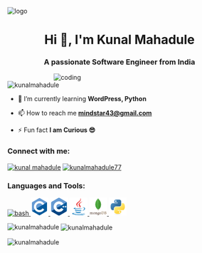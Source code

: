 ![logo](https://github.com/kunalmahadule/kunalmahadule/blob/main/Brown%20Wood%20Minimalist%20Profile%20LinkedIn%20Banner.png)
<h1 align="center">Hi 👋, I'm Kunal Mahadule</h1>
<h3 align="center">A passionate Software Engineer from India</h3>

<img align="right" alt="coding" width="400" src="[https://github.com/rudrabarad/Gifs](https://media1.giphy.com/media/v1.Y2lkPTc5MGI3NjExdGxob201MjMycXQwcjdkMTdmNmhwbTM1bTY5NzR1M21pb241dnNhayZlcD12MV9naWZzX3NlYXJjaCZjdD1n/qgQUggAC3Pfv687qPC/giphy.gif)">

<p align="left"> <img src="https://komarev.com/ghpvc/?username=kunalmahadule&label=Profile%20views&color=0e75b6&style=flat" alt="kunalmahadule" /> </p>

- 🌱 I’m currently learning **WordPress, Python**

- 📫 How to reach me **mindstar43@gmail.com**

- ⚡ Fun fact **I am Curious 😎**

<h3 align="left">Connect with me:</h3>
<p align="left">
<a href="https://linkedin.com/in/kunal mahadule" target="blank"><img align="center" src="https://raw.githubusercontent.com/rahuldkjain/github-profile-readme-generator/master/src/images/icons/Social/linked-in-alt.svg" alt="kunal mahadule" height="30" width="40" /></a>
<a href="https://www.leetcode.com/kunalmahadule77" target="blank"><img align="center" src="https://raw.githubusercontent.com/rahuldkjain/github-profile-readme-generator/master/src/images/icons/Social/leet-code.svg" alt="kunalmahadule77" height="30" width="40" /></a>
</p>

<h3 align="left">Languages and Tools:</h3>
<p align="left"> <a href="https://www.gnu.org/software/bash/" target="_blank" rel="noreferrer"> <img src="https://www.vectorlogo.zone/logos/gnu_bash/gnu_bash-icon.svg" alt="bash" width="40" height="40"/> </a> <a href="https://www.cprogramming.com/" target="_blank" rel="noreferrer"> <img src="https://raw.githubusercontent.com/devicons/devicon/master/icons/c/c-original.svg" alt="c" width="40" height="40"/> </a> <a href="https://www.w3schools.com/cpp/" target="_blank" rel="noreferrer"> <img src="https://raw.githubusercontent.com/devicons/devicon/master/icons/cplusplus/cplusplus-original.svg" alt="cplusplus" width="40" height="40"/> </a> <a href="https://www.java.com" target="_blank" rel="noreferrer"> <img src="https://raw.githubusercontent.com/devicons/devicon/master/icons/java/java-original.svg" alt="java" width="40" height="40"/> </a> <a href="https://www.mongodb.com/" target="_blank" rel="noreferrer"> <img src="https://raw.githubusercontent.com/devicons/devicon/master/icons/mongodb/mongodb-original-wordmark.svg" alt="mongodb" width="40" height="40"/> </a> <a href="https://www.python.org" target="_blank" rel="noreferrer"> <img src="https://raw.githubusercontent.com/devicons/devicon/master/icons/python/python-original.svg" alt="python" width="40" height="40"/> </a> </p>

<p><img align="left" src="https://github-readme-stats.vercel.app/api/top-langs?username=kunalmahadule&show_icons=true&locale=en&layout=compact" alt="kunalmahadule" /></p>

<p>&nbsp;<img align="center" src="https://github-readme-stats.vercel.app/api?username=kunalmahadule&show_icons=true&locale=en" alt="kunalmahadule" /></p>

<p><img align="center" src="https://github-readme-streak-stats.herokuapp.com/?user=kunalmahadule&" alt="kunalmahadule" /></p>
